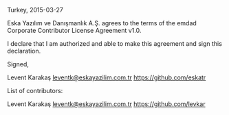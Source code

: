 Turkey, 2015-03-27

Eska Yazılım ve Danışmanlık A.Ş. agrees to the terms of the emdad Corporate
Contributor License Agreement v1.0.

I declare that I am authorized and able to make this agreement and sign this
declaration.

Signed,

Levent Karakaş leventk@eskayazilim.com.tr https://github.com/eskatr

List of contributors:

Levent Karakaş leventk@eskayazilim.com.tr https://github.com/levkar
